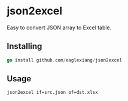 # json2excel

Easy to convert JSON array to Excel table.

## Installing

```go
go install github.com/eaglexiang/json2excel

```

## Usage

```shell
json2excel if=src.json of=dst.xlsx

```
